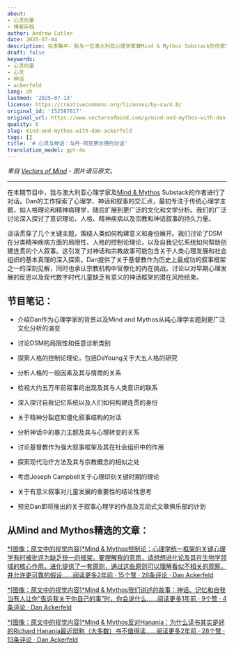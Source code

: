 ```yaml
---
about:
- 心灵向量
- 博客存档
author: Andrew Cutler
date: 2025-07-04
description: 在本集中，我与一位澳大利亚心理学家兼Mind & Mythos Substack的作家交谈。丹的作品探讨了心理学、神话和叙事的交叉点，最初专注于...
draft: false
keywords:
- 心灵向量
- 心灵
- 神话
- ackerfeld
lang: zh
lastmod: '2025-07-13'
license: https://creativecommons.org/licenses/by-sa/4.0/
original_id: '152587817'
original_url: https://www.vectorsofmind.com/p/mind-and-mythos-with-dan-ackerfeld
quality: 6
slug: mind-and-mythos-with-dan-ackerfeld
tags: []
title: '# 心灵与神话：与丹·阿克费尔德的对话'
translation_model: gpt-4o
---
```


*来自 [Vectors of Mind](https://www.vectorsofmind.com/p/mind-and-mythos-with-dan-ackerfeld) - 图片请见原文。*

---

在本期节目中，我与澳大利亚心理学家及[Mind & Mythos](https://mindandmythos.substack.com) Substack的作者进行了对话。Dan的工作探索了心理学、神话和叙事的交汇点，最初专注于传统心理学主题，如人格理论和精神病理学，随后扩展到更广泛的文化和文学分析。我们的广泛讨论深入探讨了意识理论、人格、精神疾病以及宗教和神话叙事的持久力量。

谈话贯穿了几个关键主题，围绕人类如何构建意义和身份展开。我们讨论了DSM在分类精神疾病方面的局限性、人格的控制论理论，以及自我记忆系统如何帮助创建连贯的个人叙事。这引发了对神话和宗教故事可能包含关于人类心理发展和社会组织的基本真理的深入探索。Dan提供了关于基督教作为历史上最成功的叙事框架之一的深刻见解，同时也承认宗教机构中官僚化的内在挑战。讨论以对早期心理发展的反思以及现代数字时代儿童缺乏有意义的神话框架的潜在风险结束。

## 节目笔记：

  * 介绍Dan作为心理学家的背景以及Mind and Mythos从纯心理学主题到更广泛文化分析的演变

  * 讨论DSM的局限性和任意诊断类别

  * 探索人格的控制论理论，包括DeYoung关于大五人格的研究

  * 分析人格的一般因素及其与情商的关系

  * 检视大约五万年前叙事的出现及其与人类意识的联系

  * 深入探讨自我记忆系统以及人们如何构建连贯的身份

  * 关于精神分裂症和僵化叙事结构的对话

  * 分析神话中的暴力主题及其与心理转变的关系

  * 讨论基督教作为强大叙事框架及其在社会组织中的作用

  * 探索现代治疗方法及其与宗教概念的相似之处

  * 考虑Joseph Campbell关于心理印刻关键时期的理论

  * 关于有意义叙事对儿童发展的重要性的结论性思考

  * 预览Dan即将推出的关于叙事心理学的作品及互动式文章俱乐部的计划

## 从Mind and Mythos精选的文章：

[*[图像：原文中的视觉内容]*Mind & Mythos控制论：心理学统一框架的关键心理学有时被批评为缺乏统一的框架。要理解我的意思，请想想进化论及其在生物学领域的核心作用。进化提供了一套原则，通过这些原则可以理解看似不相关的观察，并允许更可靠的假设……阅读更多2年前 · 15个赞 · 28条评论 · Dan Ackerfeld](https://mindandmythos.substack.com/p/cybernetics-the-key-to-a-unifying?utm_source=substack&utm_campaign=post_embed&utm_medium=web)

[*[图像：原文中的视觉内容]*Mind & Mythos我们讲述的故事：神话、记忆和自我当有人让你“告诉我关于你自己的事”时，你会说什么……阅读更多1年前 · 9个赞 · 4条评论 · Dan Ackerfeld](https://mindandmythos.substack.com/p/the-stories-we-tell-myth-memory-and?utm_source=substack&utm_campaign=post_embed&utm_medium=web)

[*[图像：原文中的视觉内容]*Mind & Mythos反对Hanania：为什么读书其实是好的Richard Hanania最近辩称（大多数）书不值得读……阅读更多2年前 · 28个赞 · 13条评论 · Dan Ackerfeld](https://mindandmythos.substack.com/p/contra-hanania-why-reading-books?utm_source=substack&utm_campaign=post_embed&utm_medium=web)